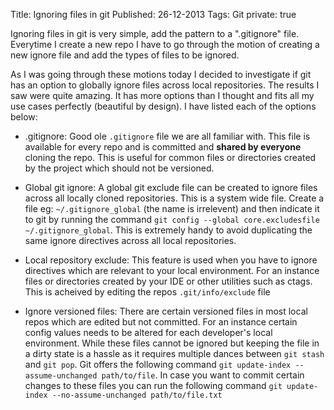 Title: Ignoring files in git
Published: 26-12-2013
Tags: Git
private: true

Ignoring files in git is very simple, add the pattern to a ".gitignore" file.
Everytime I create a new repo I have to go through the motion of creating a new
ignore file and add the types of files to be ignored.

As I was going through these motions today I decided to investigate if git has an
option to globally ignore files across local repositories. The results I saw were quite
amazing. It has more options than I thought and fits all my use cases
perfectly (beautiful by design). I have listed each of the options below:

- .gitignore: Good ole `.gitignore` file we are all familiar with. This file is
  available for every repo and is committed and **shared by everyone** cloning the
  repo. This is useful for common files or directories created by the project
  which should not be versioned.

- Global git ignore: A global git exclude file can be created to ignore files
  across all locally cloned repositories. This is a system wide file. Create a
  file eg: `~/.gitignore_global` (the name is irrelevent) and then indicate it
  to git by running the command
  `git config --global core.excludesfile ~/.gitignore_global`. This is
  extremely handy to avoid duplicating the same ignore directives across all
  local repositories.

- Local repository exclude: This feature is used when you have to ignore
  directives which are relevant to your local environment. For an instance
  files or directories created by your IDE or other utilities such as ctags.
  This is acheived by editing the repos `.git/info/exclude` file

- Ignore versioned files: There are certain versioned files in most local repos
  which are edited but not committed. For an instance certain config values
  needs to be altered for each developer's local environment. While these files
  cannot be ignored but keeping the file in a dirty state is a hassle as it
  requires multiple dances between `git stash` and `git pop`. Git offers the
  following command `git update-index --assume-unchanged path/to/file`. In case
  you want to commit certain changes to these files you can run the following
  command `git update-index --no-assume-unchanged path/to/file.txt`
